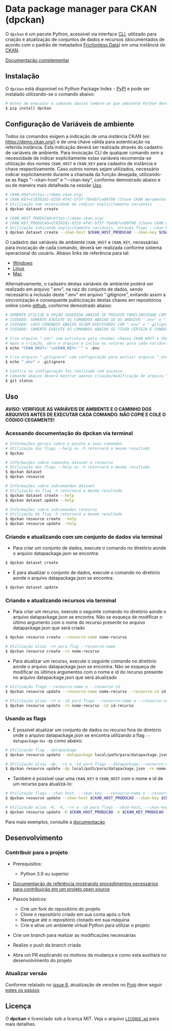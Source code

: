 # Data package manager para CKAN (dpckan)

O `dpckan` é um pacote Python, acessível via interface [CLI](https://pt.wikipedia.org/wiki/Interface_de_linha_de_comandos), utilizado para criação e atualização de conjuntos de dados e recursos (documentados de acordo com o padrão de metadados [Frictionless Data](https://frictionlessdata.io/)) em uma instância do [CKAN](https://ckan.org/).

[Documentação complementar](https://dpckan.readthedocs.io/en/latest/)

## Instalação

O `dpckan` está disponível no Python Package Index - [PyPI](https://pypi.org/project/dpckan/) e pode ser instalado utilizando-se o comando abaixo:

```bash
# Antes de executar o comando abaixo lembre-se que ambiente Python deverá estar ativo
$ pip install dpckan
```

## Configuração de Variáveis de ambiente

Todos os comandos exigem a indicação de uma instância CKAN (ex: https://demo.ckan.org/) e de uma chave válida para autenticação na referida instância. Esta indicação deverá ser realizada através do cadastro de variáveis de ambiente. Para invocação CLI de qualquer comando sem a necessidade de indicar explicitamente estas variáveis recomenda-se utilização dos nomes `CKAN_HOST` e `CKAN_KEY` para cadastro de instância e chave respectivamente. Caso outros nomes sejam utilizados, necessário indicar explicitamente durante a chamada da função desejada, utilizando-se as flags "--ckan-host" e "--ckan-key", conforme demostrado abaixo e ou de maneira mais detalhada na sessão [Uso](#uso).


```bash
# CKAN_HOST=https://demo.ckan.org/
# CKAN_KEY=CC850181-6ZS9-4f4C-bf3f-fb4db7ce09f90 (Chave CKAN meramente ilustrativa)
# Utilização sem necessidade de indicar explicitamente variáveis
$ dpckan dataset create

# CKAN_HOST_PRODUCAO=https://demo.ckan.org/
# CKAN_KEY_PRODUCAO=CC850181-6ZS9-4f4C-bf3f-fb4db7ce09f90 (Chave CKAN meramente ilustrativa)
# Utilização indicando explicitamente variáveis, através flags --ckan-host e --ckan-key
$ dpckan dataset create --ckan-host $CKAN_HOST_PRODUCAO --ckan-key $CKAN_KEY_PRODUCAO

```

O cadastro das variáveis de ambiente `CKAN_HOST` e `CKAN_KEY`, necessárias para invocação de cada comando, deverá ser realizada conforme sistema operacional do usuário. Abaixo links de referência para tal:

  * [Windows](https://professor-falken.com/pt/windows/como-configurar-la-ruta-y-las-variables-de-entorno-en-windows-10/)
  * [Linux](https://ricardo-reis.medium.com/vari%C3%A1veis-de-ambiente-no-linux-debian-f677d6ca94c)
  * [Mac](https://support.apple.com/pt-br/guide/terminal/apd382cc5fa-4f58-4449-b20a-41c53c006f8f/mac)


Alternativamente, o cadastro destas variáveis de ambiente poderá ser realizado em arquivo ".env", na raiz do conjunto de dados, sendo necessário a inclusão deste ".env" em arquivo ".gitignore", evitando assim a sincronização e consequente publicização destas chaves em repositórios online como [github](https://github.com/), conforme demostrado abaixo:


```bash
# SOMENTE UTILIZE A OPÇÃO SUGERIDA ABAIXO SE POSSUIR FAMILIARIDADE COM O ASSUNTO, EVITANDO ASSIM PROBLEMAS COM ACESSO DE TERCEIROS NÃO AUTORIZADOS EM SUA INSTÂNCIA CKAN
# CUIDADO: SOMENTE EXECUTE OS COMANDOS ABAIXO SE OS ARQUIVO ".env" e ".gitignore" NÃO EXISTIREM NA RAIZ DO CONJUNTO DE DADOS
# CUIDADO: CASO COMANDOS ABAIXO SEJAM EXECUTADOS COM ".env" e ".gitignore" EXISTENTES TODO CONTEÚDO DOS MESMOS SERÁ APAGADO
# CUIDADO: SOMENTE EXECUTE OS COMANDOS ABAIXO SE TIVER CERTEZA E CONHECIMENTO DO QUE SERÁ FEITO

# Crie arquivo ".env" com estrutura para receber chaves CKAN_HOST e CKAN_KEY
# Após a criação, abra o arquivo e inclua os valores para cada variável
$ echo "CKAN_HOST=''\nCKAN_KEY=''" > .env

# Crie arquivo ".gitignore" com configuração para excluir arquivo ".env" do controle de versão git
$ echo ".env" > .gitignore

# Confira se configuração foi realizada com sucesso
# Comando abaixo deverá mostrar apenas criação/modificação de arquivo ".gitignore", não sendo apresentado nada para arquivo ".env"
$ git status
```

## Uso

**AVISO: VERIFIQUE AS VARIÁVEIS DE AMBIENTE E O CAMINHO DOS ARQUIVOS ANTES DE EXECUTAR CADA COMANDO. NÃO COPIE E COLE O CÓDIGO CEGAMENTE!**

### Acessando documentação do dpckan via terminal

```bash
# Informações gerais sobre o pacote e seus comandos
# Utilização das flags --help ou -h retornará o mesmo resultado
$ dpckan

# Informações sobre comandos dataset e resource
# Utilização das flags --help ou -h retornará o mesmo resultado
$ dpckan dataset
$ dpckan resource

# Informações sobre subcomandos dataset
# Utilização da flag -h retornará o mesmo resultado
$ dpckan dataset create --help
$ dpckan dataset update --help

# Informações sobre subcomandos resource
# Utilização da flag -h retornará o mesmo resultado
$ dpckan resource create --help
$ dpckan resource update --help
```

### Criando e atualizando com um conjunto de dados via terminal


- Para criar um conjunto de dados, execute o comando no diretório aonde o arquivo datapackage.json se encontra:

```bash
$ dpckan dataset create
```

- E para atualizar o conjunto de dados, execute o comando no diretório aonde o arquivo datapackage.json se encontra:

```bash
$ dpckan dataset update
```



### Criando e atualizando recursos via terminal

- Para criar um recurso, execute o seguinte comando no diretório aonde o arquivo datapackage.json se encontra. Não se esqueça de modificar o último argumento com o nome do recurso presente no arquivo datapackage.json que será criado

```bash
$ dpckan resource create --resource-name nome-recurso

# Utilização alias -rn para flag --resource-name
$ dpckan resource create -rn nome-recurso
```


- Para atualizar um recurso, execute o seguinte comando no diretório aonde o arquivo datapackage.json se encontra. Não se esqueça de modificar os últimos argumentos com o nome e id do recurso presente no arquivo datapackage.json que será atualizado

```bash
# Utilização flags --resource-name e --resource-id
$ dpckan resource update --resource-name nome-recurso --resource-id id-recurso

# Utilização alias -rn e -id para flags --resource-name e --resource-id respectivamente
$ dpckan resource update -rn nome-recurso -id id-recurso
```

### Usando as flags

- É possível atualizar um conjunto de dados ou recurso fora do diretório onde o arquivo datapackage.json se encontra utilizando a flag `--datapackage` ou `-dp` como abaixo:

```bash
# Utilização flag --datapackage
$ dpckan resource update --datapackage local/path/para/datapackage.json --resource-name nome-recurso --resource-id id-recurso

# Utilização alias -dp, -rn e -id para flags --datapackage,--resource-name e --resource-id respectivamente
$ dpckan resource update -dp local/path/para/datapackage.json -rn nome-recurso -id id-recurso
```

- Também é possível usar uma `CKAN_KEY` e `CKAN_HOST` com o nome e id de um recurso para atualizá-lo:

```bash
# Utilização flags --ckan-host, --ckan-key, --resource-name e --resource-id
$ dpckan resource update --ckan-host $CKAN_HOST_PRODUCAO --ckan-key $CKAN_KEY_PRODUCAO --resource-name nome-recurso --resource-id id-recurso

# Utilização alias -H, -k, -rn e -id para flags --ckan-host, --ckan-key, --resource-name e --resource-id respectivamente
$ dpckan resource update -H $CKAN_HOST_PRODUCAO -k $CKAN_KEY_PRODUCAO -rn nome-recurso -id id-rescurso
```

Para mais exemplos, consulte a [documentação](https://dpckan.readthedocs.io/en/latest/)


## Desenvolvimento

### Contribuir para o projeto

- Prerequisitos:
    - Python 3.9 ou superior

- [Documentação de referência mostrando procedimentos necessários para contribuição em um projeto open source](https://www.dataschool.io/how-to-contribute-on-github/)

- Passos básicos:
    - Crie um fork do repositório do projeto
    - Clone o repositório criado em sua conta após o fork
    - Navegue até o repositório clonado em sua máquina
    - Crie e ative um ambiente virtual Python para utilizar o projeto

- Crie um branch para realizar as modificações necessárias
- Realize o push da branch criada
- Abra um PR explicando os motivos da mudança e como esta auxiliará no desenvolvimento do projeto

### Atualizar versão

Conforme relatado no [issue 6](https://github.com/dados-mg/dpkgckanmg/issues/6), atualização de versões no [Pypi](https://pypi.org/) deve seguir [estes os passos](https://github.com/dados-mg/dpckan/issues/6#issuecomment-851678297)

## Licença

O **dpckan** é licenciado sob a licença MIT.
Veja o arquivo [`LICENSE.md`](LICENSE.md) para mais detalhes.
